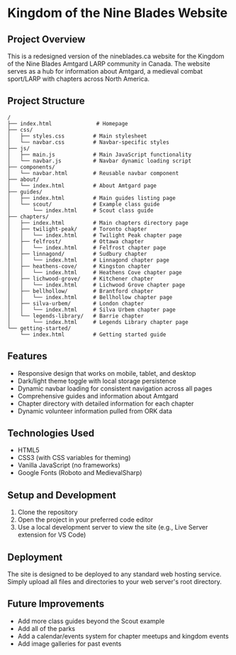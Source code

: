 # Kingdom of the Nine Blades Website

## Project Overview
This is a redesigned version of the nineblades.ca website for the Kingdom of the Nine Blades Amtgard LARP community in Canada. The website serves as a hub for information about Amtgard, a medieval combat sport/LARP with chapters across North America.

## Project Structure

```
/
├── index.html              # Homepage
├── css/
│   ├── styles.css         # Main stylesheet
│   └── navbar.css         # Navbar-specific styles
├── js/
│   ├── main.js            # Main JavaScript functionality
│   └── navbar.js          # Navbar dynamic loading script
├── components/
│   └── navbar.html        # Reusable navbar component
├── about/
│   └── index.html         # About Amtgard page
├── guides/
│   ├── index.html         # Main guides listing page
│   └── scout/             # Example class guide
│       └── index.html     # Scout class guide
├── chapters/
│   ├── index.html         # Main chapters directory page
│   ├── twilight-peak/     # Toronto chapter
│   │   └── index.html     # Twilight Peak chapter page
│   ├── felfrost/          # Ottawa chapter
│   │   └── index.html     # Felfrost chapter page
│   ├── linnagond/         # Sudbury chapter
│   │   └── index.html     # Linnagond chapter page
│   ├── heathens-cove/     # Kingston chapter
│   │   └── index.html     # Heathens Cove chapter page
│   ├── lichwood-grove/    # Kitchener chapter
│   │   └── index.html     # Lichwood Grove chapter page
│   ├── bellhollow/        # Brantford chapter
│   │   └── index.html     # Bellhollow chapter page
│   ├── silva-urbem/       # London chapter
│   │   └── index.html     # Silva Urbem chapter page
│   └── legends-library/   # Barrie chapter
│       └── index.html     # Legends Library chapter page
└── getting-started/
    └── index.html         # Getting started guide
```

## Features
- Responsive design that works on mobile, tablet, and desktop
- Dark/light theme toggle with local storage persistence
- Dynamic navbar loading for consistent navigation across all pages
- Comprehensive guides and information about Amtgard
- Chapter directory with detailed information for each chapter
- Dynamic volunteer information pulled from ORK data

## Technologies Used
- HTML5
- CSS3 (with CSS variables for theming)
- Vanilla JavaScript (no frameworks)
- Google Fonts (Roboto and MedievalSharp)

## Setup and Development
1. Clone the repository
2. Open the project in your preferred code editor
3. Use a local development server to view the site (e.g., Live Server extension for VS Code)

## Deployment
The site is designed to be deployed to any standard web hosting service. Simply upload all files and directories to your web server's root directory.

## Future Improvements
- Add more class guides beyond the Scout example
- Add all of the parks
- Add a calendar/events system for chapter meetups and kingdom events
- Add image galleries for past events